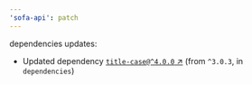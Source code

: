 ```yaml
---
'sofa-api': patch
---
```

dependencies updates:
  - Updated dependency [`title-case@^4.0.0` ↗︎](https://www.npmjs.com/package/title-case/v/4.0.0) (from `^3.0.3`, in `dependencies`)

